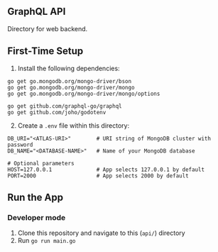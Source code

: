 ## GraphQL API

Directory for web backend.

## First-Time Setup

1. Install the following dependencies:
```
go get go.mongodb.org/mongo-driver/bson
go get go.mongodb.org/mongo-driver/mongo
go get go.mongodb.org/mongo-driver/mongo/options

go get github.com/graphql-go/graphql
go get github.com/joho/godotenv
```
2. Create a `.env` file within this directory:
```
DB_URI="<ATLAS-URI>"        # URI string of MongoDB cluster with password
DB_NAME="<DATABASE-NAME>"   # Name of your MongoDB database

# Optional parameters
HOST=127.0.0.1              # App selects 127.0.0.1 by default
PORT=2000                   # App selects 2000 by default
```

## Run the App

### Developer mode
1. Clone this repository and navigate to this (`api/`) directory
2. Run `go run main.go`
